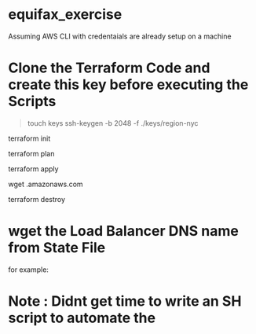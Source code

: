 # equifax_exercise
Assuming AWS CLI with credentaials are already setup on a machine


# Clone the Terraform Code and create this key before executing the Scripts
> touch keys
> ssh-keygen -b 2048 -f ./keys/region-nyc

terraform init

terraform plan

terraform apply

wget <Load Balancer DNS Name>.amazonaws.com

terraform destroy

# wget the Load Balancer DNS name from State File
for example:

# Note : Didnt get time to write an SH script to automate the 



